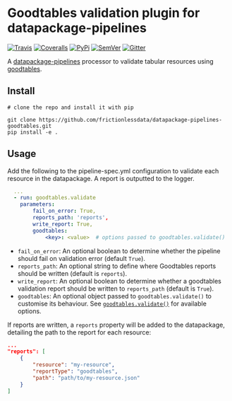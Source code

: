 # Goodtables validation plugin for datapackage-pipelines

[![Travis](https://img.shields.io/travis/frictionlessdata/datapackage-pipelines-goodtables/master.svg)](https://travis-ci.org/frictionlessdata/datapackage-pipelines-goodtables)
[![Coveralls](http://img.shields.io/coveralls/frictionlessdata/datapackage-pipelines-goodtables/master.svg)](https://coveralls.io/r/frictionlessdata/datapackage-pipelines-goodtables?branch=master)
[![PyPi](https://img.shields.io/pypi/v/datapackage-pipelines-goodtables.svg)](https://pypi.python.org/pypi/datapackage-pipelines-goodtables)
[![SemVer](https://img.shields.io/badge/versions-SemVer-brightgreen.svg)](http://semver.org/)
[![Gitter](https://img.shields.io/gitter/room/frictionlessdata/chat.svg)](https://gitter.im/frictionlessdata/chat)


A [datapackage-pipelines](https://github.com/frictionlessdata/datapackage-pipelines) processor to validate tabular resources using [goodtables](https://github.com/frictionlessdata/goodtables-py).


## Install

```
# clone the repo and install it with pip

git clone https://github.com/frictionlessdata/datapackage-pipelines-goodtables.git
pip install -e .
```

## Usage

Add the following to the pipeline-spec.yml configuration to validate each resource in the datapackage. A report is outputted to the logger.

```yaml
  ...
  - run: goodtables.validate
    parameters:
        fail_on_error: True,
        reports_path: 'reports',
        write_report: True,
        goodtables:
            <key>: <value>  # options passed to goodtables.validate()
```

- `fail_on_error`: An optional boolean to determine whether the pipeline should fail on validation error (default `True`).
- `reports_path`: An optional string to define where Goodtables reports should be written (default is `reports`).
- `write_report`: An optional boolean to determine whether a goodtables validation report should be written to `reports_path` (default is `True`).
- `goodtables`: An optional object passed to `goodtables.validate()` to customise its behaviour. See [`goodtables.validate()`](https://github.com/frictionlessdata/goodtables-py/#validatesource-options) for available options.

If reports are written, a `reports` property will be added to the datapackage, detailing the path to the report for each resource:

```json
...
"reports": [
    {
        "resource": "my-resource",
        "reportType": "goodtables",
        "path": "path/to/my-resource.json"
    }
]
```
